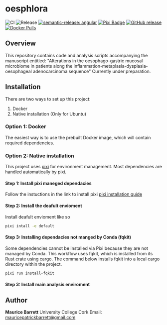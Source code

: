 # oesphlora

![CI](https://github.com/mauricebarrett/oesphlora/actions/workflows/ci.yml/badge.svg?branch=main)
![Release](https://github.com/mauricebarrett/oesphlora/actions/workflows/release.yml/badge.svg?branch=main)
[![semantic-release: angular](https://img.shields.io/badge/semantic--release-angular-e10079.svg?logo=semantic-release)](https://github.com/semantic-release/semantic-release)
[![Pixi Badge](https://img.shields.io/endpoint?url=https://raw.githubusercontent.com/prefix-dev/pixi/main/assets/badge/v0.json)](https://pixi.sh)
[![GitHub release](https://img.shields.io/github/v/release/OWNER/REPO)](https://github.com/OWNER/REPO/releases)
[![Docker Pulls](https://img.shields.io/docker/pulls/DOCKERHUB_USER/IMAGE)](https://hub.docker.com/r/DOCKERHUB_USER/IMAGE)


## Overview
This repository contains code and analysis scripts accompanying the manuscript entitled:
"Alterations in the oesophago-gastric mucosal microbiome in patients along the inflammation-metaplasia-dysplasia-oesophageal adenocarcinoma sequence"
Currently under preparation.


## Installation

There are two ways to set up this project:

1. Docker
2. Native installation (Only for Ubuntu)

### Option 1: Docker

The easiest way is to use the prebuilt Docker image, which will contain required dependencies.

### Option 2: Native installation

This project uses [pixi](https://pixi.sh) for environment management.
Most dependencies are handled automatically by pixi.

#### Step 1: Install pixi maneged dependacies
Follow the instuctions in the link to install pixi [pixi installation guide](https://pixi.sh/latest/#installation)

#### Step 2: Install the deafult envioment
Install deafult envioment like so

```bash
pixi intall -e default
```

#### Step 3: Installing dependacies not manged by Conda (fqkit)
Some dependencies cannot be installed via Pixi because they are not managed by Conda. This workflow uses fqkit, which is installed from its Rust crate using cargo. The command below installs fqkit into a local cargo directory within the project.

```bash
pixi run install-fqkit
```

#### Step 3: Install main analysis enviroment



## Author

**Maurice Barrett**
University College Cork
Email: mauricepatrickbarrett@gmail.com
